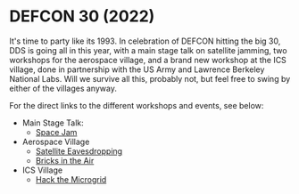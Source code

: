 # DEFCON 30 (2022)

It's time to party like its 1993.  In celebration of DEFCON hitting the big 30, DDS is going all in this year, with a main stage talk on satellite jamming, two workshops for the aerospace village, and a brand new workshop at the ICS village, done in partnership with the US Army and Lawrence Berkeley National Labs.  Will we survive all this, probably not, but feel free to swing by either of the villages anyway.  

For the direct links to the different workshops and events, see below:

* Main Stage Talk:
  * [Space Jam](https://github.com/deptofdefense/dc30-space-jam/blob/main/README.md) 
* Aerospace Village
  * [Satellite Eavesdropping](./av-satellite-eavesdropping/README.md)
  * [Bricks in the Air](./../2020/bricks-in-the-air/README.md)
* ICS Village
  * [Hack the Microgrid](./hack-the-microgrid/README.md)
